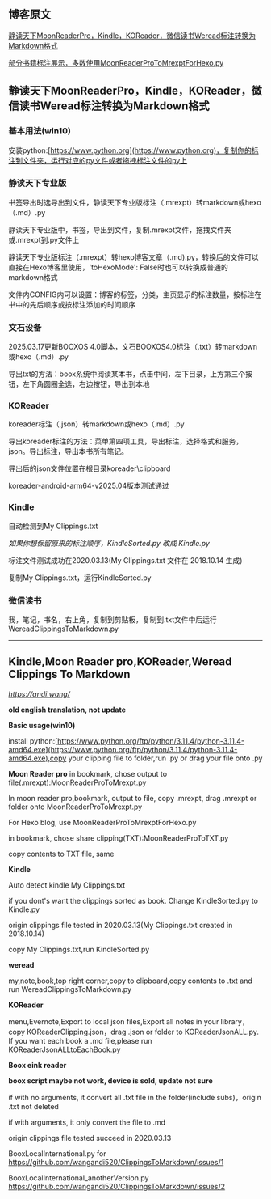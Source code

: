 ## 博客原文

[静读天下MoonReaderPro，Kindle，KOReader，微信读书Weread标注转换为Markdown格式](https://andi.wang/2021/03/15/静读天下专业版标注转换为Markdown格式)

[部分书籍标注展示，多数使用MoonReaderProToMrexptForHexo.py](https://andi.wang/categories/%E8%AF%BB%E4%B9%A6%E7%AC%94%E8%AE%B0/)


## 静读天下MoonReaderPro，Kindle，KOReader，微信读书Weread标注转换为Markdown格式

### 基本用法(win10)

安装python:[https://www.python.org](https://www.python.org)，复制你的标注到文件夹，运行对应的py文件或者拖拽标注文件的py上

### 静读天下专业版

书签导出时选导出到文件，静读天下专业版标注（.mrexpt）转markdown或hexo（.md）.py

静读天下专业版中，书签，导出到文件，复制.mrexpt文件，拖拽文件夹或.mrexpt到.py文件上

静读天下专业版标注（.mrexpt）转hexo博客文章（.md).py，转换后的文件可以直接在Hexo博客里使用，'toHexoMode': False时也可以转换成普通的markdown格式

文件内CONFIG内可以设置：博客的标签，分类，主页显示的标注数量，按标注在书中的先后顺序或按标注添加的时间顺序

### 文石设备

2025.03.17更新BOOXOS 4.0脚本，文石BOOXOS4.0标注（.txt）转markdown或hexo（.md）.py

导出txt的方法：boox系统中阅读某本书，点击中间，左下目录，上方第三个按钮，左下角圆圈全选，右边按钮，导出到本地

### KOReader

koreader标注（.json）转markdown或hexo（.md）.py

导出koreader标注的方法：菜单第四项工具，导出标注，选择格式和服务，json。导出标注，导出本书所有笔记。

导出后的json文件位置在根目录koreader\clipboard

koreader-android-arm64-v2025.04版本测试通过

### Kindle

自动检测到My Clippings.txt

*如果你想保留原来的标注顺序，KindleSorted.py 改成 Kindle.py*

标注文件测试成功在2020.03.13(My Clippings.txt 文件在 2018.10.14 生成)

复制My Clippings.txt，运行KindleSorted.py

### 微信读书

我，笔记，书名，右上角，复制到剪贴板，复制到.txt文件中后运行WereadClippingsToMarkdown.py

---

## Kindle,Moon Reader pro,KOReader,Weread Clippings To Markdown

*https://andi.wang/*

**old english translation, not update**

**Basic usage(win10)**

install python:[https://www.python.org/ftp/python/3.11.4/python-3.11.4-amd64.exe](https://www.python.org/ftp/python/3.11.4/python-3.11.4-amd64.exe),copy your clipping file to folder,run .py or drag your file onto .py

**Moon Reader pro**
in bookmark, chose output to file(.mrexpt):MoonReaderProToMrexpt.py

In moon reader pro,bookmark, output to file, copy .mrexpt, drag .mrexpt or folder onto MoonReaderProToMrexpt.py

For Hexo blog, use MoonReaderProToMrexptForHexo.py

in bookmark, chose share clipping(TXT):MoonReaderProToTXT.py

copy contents to TXT file, same

**Kindle**

Auto detect kindle My Clippings.txt

if you dont's want the clippings sorted as book. Change KindleSorted.py to Kindle.py

origin clippings file tested in 2020.03.13(My Clippings.txt created in 2018.10.14)

copy My Clippings.txt,run KindleSorted.py

**weread**

my,note,book,top right corner,copy to clipboard,copy contents to .txt and run WereadClippingsToMarkdown.py

**KOReader**

menu,Evernote,Export to local json files,Export all notes in your library，copy KOReaderClipping.json，drag .json or folder to KOReaderJsonALL.py. If you want each book a .md file,please run KOReaderJsonALLtoEachBook.py

**Boox eink reader**

**boox script maybe not work, device is sold, update not sure**

if with no arguments, it convert all .txt file in the folder(include subs)，origin .txt not deleted

if with arguments, it only convert the file to .md

origin clippings file tested succeed in 2020.03.13

BooxLocalInternational.py for https://github.com/wangandi520/ClippingsToMarkdown/issues/1

BooxLocalInternational_anotherVersion.py https://github.com/wangandi520/ClippingsToMarkdown/issues/2
